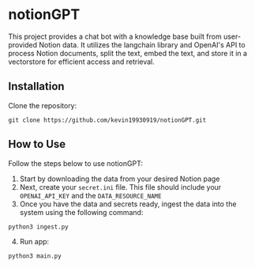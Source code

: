 # notionGPT

This project provides a chat bot with a knowledge base built from user-provided Notion data. It utilizes the langchain library and OpenAI's API to process Notion documents, split the text, embed the text, and store it in a vectorstore for efficient access and retrieval.

## Installation

Clone the repository:
```
git clone https://github.com/kevin19930919/notionGPT.git
```

## How to Use

Follow the steps below to use notionGPT:

1. Start by downloading the data from your desired Notion page
2. Next, create your `secret.ini` file. This file should include your `OPENAI_API_KEY` and the `DATA_RESOURCE_NAME`
3. Once you have the data and secrets ready, ingest the data into the system using the following command:

```python
python3 ingest.py
```

4. Run app:

```python
python3 main.py
```
